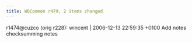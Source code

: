```yaml
---
title: WOCommon r479, 2 items changed
---
```


r1474@cuzco (orig r228): wincent | 2006-12-13 22:59:35 +0100 Add notes checksumming notes
